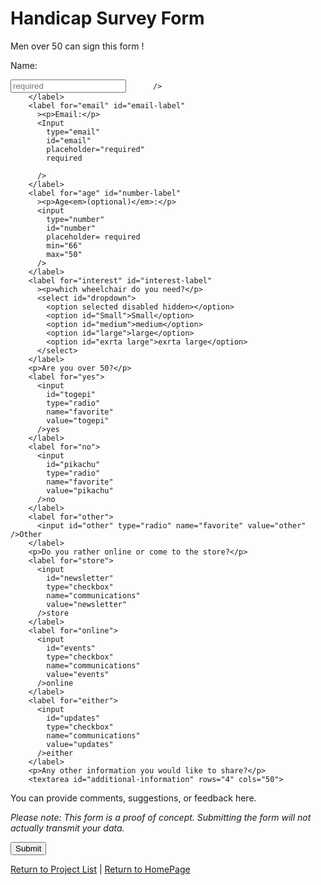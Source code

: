 <!DOCTYPE html>
<html>
  <head>
    <meta>
    <link rel="stylesheet" type="text/css" href="styles.css" />
    <title>Survey Form</title>
  </head>
  <body>
<h1 id="title">
  <div id="title"<h1>Handicap Survey Form</h2>
<p id="description">
  Men over 50 can sign this form !
</p>
<form id="survey-form" action="">
<label for="name" id="name-label"
          ><p>Name:</p>
          <input 
          type="text" 
          id="name" 
          placeholder="required"
          required
          
          />
        </label>
        <label for="email" id="email-label"
          ><p>Email:</p>
          <Input
            type="email"
            id="email"
            placeholder="required" 
            required
            
          />
        </label>
        <label for="age" id="number-label"
          ><p>Age<em>(optional)</em>:</p>
          <input
            type="number"
            id="number"
            placeholder= required
            min="66"
            max="50"
          />
        </label>
        <label for="interest" id="interest-label"
          ><p>which wheelchair do you need?</p>
          <select id="dropdown">
            <option selected disabled hidden></option>
            <option id="Small">Small</option>
            <option id="medium">medium</option>
            <option id="large">large</option>
            <option id="exrta large">exrta large</option>
          </select>
        </label>
        <p>Are you over 50?</p>
        <label for="yes">
          <input
            id="togepi"
            type="radio"
            name="favorite"
            value="togepi"
          />yes
        </label>
        <label for="no">
          <input
            id="pikachu"
            type="radio"
            name="favorite"
            value="pikachu"
          />no
        </label>
        <label for="other">
          <input id="other" type="radio" name="favorite" value="other" />Other
        </label>
        <p>Do you rather online or come to the store?</p>
        <label for="store">
          <input
            id="newsletter"
            type="checkbox"
            name="communications"
            value="newsletter"
          />store
        </label>
        <label for="online">
          <input
            id="events"
            type="checkbox"
            name="communications"
            value="events"
          />online
        </label>
        <label for="either">
          <input
            id="updates"
            type="checkbox"
            name="communications"
            value="updates"
          />either
        </label>
        <p>Any other information you would like to share?</p>
        <textarea id="additional-information" rows="4" cols="50">
You can provide comments, suggestions, or feedback here.</textarea
        >
        <p>
          <em
            >Please note: This form is a proof of concept. Submitting the form
            will not actually transmit your data.</em
          >
        </p>
        <button type="Submit" id="submit">Submit</button>
      </form>
    </main>
  </body>
  <footer>
    <a href="../">Return to Project List</a> |
    <a href="">Return to HomePage</a>
  </footer>
</html>
